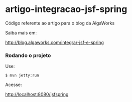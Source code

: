 # artigo-integracao-jsf-spring

Código referente ao artigo para o blog da AlgaWorks

Saiba mais em:

http://blog.algaworks.com/integrar-jsf-e-spring

### Rodando o projeto 

Use:

``` shell
$ mvn jetty:run
```

Acesse:

[http://localhost:8080/jsfspring](http://localhost:8080/jsfspring)

